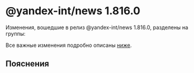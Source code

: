 # @yandex-int/news 1.816.0

<!-- ЧЕЛОВЕЧЕСКОЕ ВСТУПЛЕНИЕ -->

Изменения, вошедшие в релиз @yandex-int/news 1.816.0, разделены на группы:

Все важные изменения подробно описаны [ниже](#Пояснения).

## Пояснения

